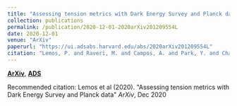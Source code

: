 ```yaml
---
title: "Assessing tension metrics with Dark Energy Survey and Planck data"
collection: publications
permalink: /publication/2020-12-01-2020arXiv201209554L
date: 2020-12-01
venue: "ArXiv"
paperurl: "https://ui.adsabs.harvard.edu/abs/2020arXiv201209554L"
citation: "Lemos, P. and Raveri, M. and Campos, A. and Park, Y. and Chang, C. and Weaverdyck, N. and Huterer, D. and Liddle, A.~R. and Blazek, J. and Cawthon, R. and Choi, A. and DeRose, J. and Dodelson, S. and Doux, C. and Gatti, M. and Gruen, D. and Harrison, I. and Krause, E. and Lahav, O. and MacCrann, N. and Muir, J. and Prat, J. and Rau, M.~M. and Rollins, R.~P. and Samuroff, S. and Zuntz, J. and Hartley, W.~G. and Hoyle, B. and Sevilla-Noarbe, I. and Troxel, M.~A. and Aguena, M. and Allam, S. and Annis, J. and Avila, S. and Bacon, D. and Bernstein, G.~M. and Bertin, E. and Brooks, D. and Burke, D.~L. and Carnero Rosell, A. and Carrasco Kind, M. and Carretero, J. and Conselice, C. and Costanzi, M. and Crocce, M. and Pereira, M.~E.~S. and De Vicente, J. and Desai, S. and Diehl, H.~T. and Doel, P. and Eckert, K. and Eifler, T.~F. and Elvin-Poole, J. and Everett, S. and Evrard, A.~E. and Ferrero, I. and Fert'e, A. and Flaugher, B. and Fosalba, P. and Frieman, J. and Garc'ia-Bellido, J. and Gaztanaga, E. and Gerdes, D.~W. and Giannantonio, T. and Gruendl, R.~A. and Gschwend, J. and Gutierrez, G. and Hinton, S.~R. and Hollowood, D.~L. and Honscheid, K. and Huff, E.~M. and James, D.~J. and Jarvis, M. and Lima, M. and Maia, M.~A.~G. and March, M. and Marshall, J.~L. and Martini, P. and Melchior, P. and Menanteau, F. and Miquel, R. and Mohr, J.~J. and Morgan, R. and Myles, J. and Ogando, R.~L.~C. and Palmese, A. and Pandey, S. and Paz-Chinch'on, F. and Plazas, A.~A. and Rodriguez-Monroy, M. and Roodman, A. and Sanchez, E. and Scarpine, V. and Schubnell, M. and Secco, L.~F. and Serrano, S. and Smith, M. and Soares-Santos, M. and Suchyta, E. and Swanson, M.~E.~C. and Tarle, G. and Thomas, D. and To, C. and Varga, T.~N. and Weller, J. and Wester, W.. &quot;Assessing tension metrics with Dark Energy Survey and Planck data.&quot; <i>ArXiv</i>, Dec 2020"
---
```


[**ArXiv**](https://arxiv.org/abs/2012.09554), [**ADS**](https://ui.adsabs.harvard.edu/abs/2020arXiv201209554L)

Recommended citation: Lemos et al (2020). "Assessing tension metrics with Dark Energy Survey and Planck data" <i>ArXiv</i>, Dec 2020
